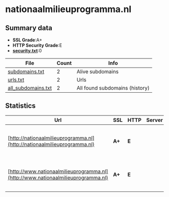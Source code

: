 

# nationaalmilieuprogramma.nl
## Summary data


 - **SSL Grade**:A+
 - **HTTP Security Grade**:E
 - **[security.txt](https://www.digitaleoverheid.nl/nieuws/standaard-security-txt-nu-verplicht-voor-overheid/)**:0


| File       | Count | Info |
|------------|-------|------|
|[subdomains.txt](/data/nationaalmilieuprogramma.nl/subdomains.txt)|2|Alive subdomains|
|[urls.txt](/data/nationaalmilieuprogramma.nl/urls.txt)|2|Urls|
|[all_subdomains.txt](/data/nationaalmilieuprogramma.nl/all_subdomains.txt)|2|All found subdomains (history)|


## Statistics


| Url | SSL | HTTP | Server | Cookie | HSTS | CORS | CTO | CSP | XFO | XXP | RP |FP| Tech |Title |
|--------|-------|-------|------|------|------|------|------|------|------|------|------|------|------|------|
|[http://nationaalmilieuprogramma.nl](http://nationaalmilieuprogramma.nl)| **A+**| **E**|| | | | | | | | :white_check_mark: | |HSTS Microsoft ASP.NET SDL Tridion||
|[http://www.nationaalmilieuprogramma.nl](http://www.nationaalmilieuprogramma.nl)| **A+**| **E**|| | | | | | | | :white_check_mark: | |HSTS Microsoft ASP.NET SDL Tridion||

